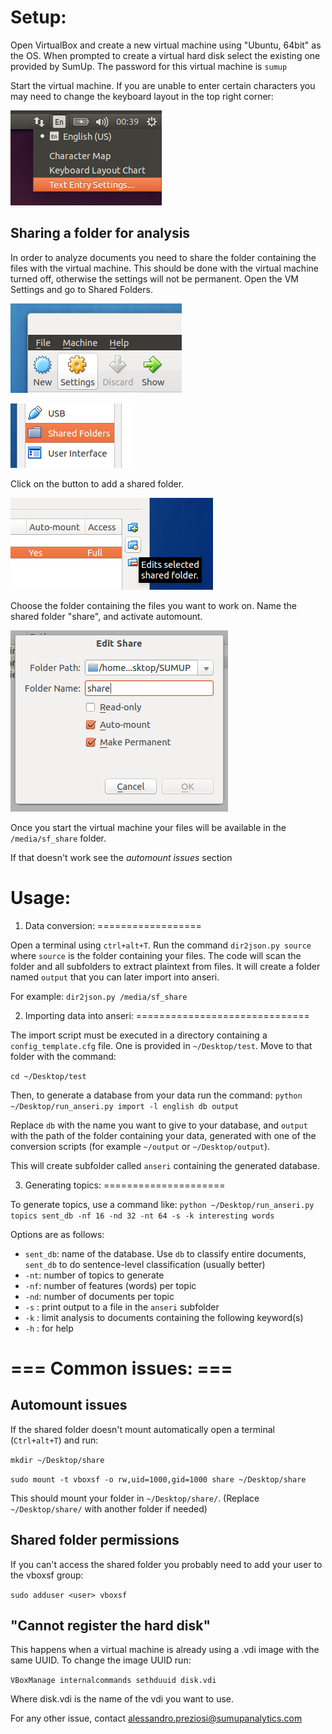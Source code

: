 Setup:
======

Open VirtualBox and create a new virtual machine using "Ubuntu, 64bit" as the OS. When prompted to create a virtual hard disk select the existing one provided by SumUp.
The password for this virtual machine is `sumup`

Start the virtual machine. If you are unable to enter certain characters you may need to change the keyboard layout in the top right corner:

![Layout](img/layout.png)

Sharing a folder for analysis
-----------------------------

In order to analyze documents you need to share the folder containing the files with the virtual machine.
This should be done with the virtual machine turned off, otherwise the settings will not be permanent. Open the VM Settings and go to Shared Folders.

![Step 1](img/step1.png)

![Step 2](img/step2.png)

Click on the button to add a shared folder.

![Step 3](img/step3.png)
 
Choose the folder containing the files you want to work on. Name the shared folder "share", and activate automount.

![Step 4](img/step4.png)

Once you start the virtual machine your files will be available in the `/media/sf_share` folder.

If that doesn't work see the _automount issues_ section


Usage:
======

1) Data conversion:
==================

Open a terminal using `ctrl+alt+T`. Run the command `dir2json.py source` where `source` is the folder containing your files. The code will scan the folder and all subfolders to extract plaintext from files. It will create a folder named `output` that you can later import into anseri.

For example: `dir2json.py /media/sf_share`

2) Importing data into anseri:
==============================

The import script must be executed in a directory containing a `config_template.cfg` file. One is provided in `~/Desktop/test`. Move to that folder with the command:

`cd ~/Desktop/test`

Then, to generate a database from your data run the command: `python ~/Desktop/run_anseri.py import -l english db output` 

Replace `db` with the name you want to give to your database, and `output` with the path of the folder containing your data, generated with one of the conversion scripts (for example `~/output` or `~/Desktop/output`).

This will create subfolder called `anseri` containing the generated database.

3) Generating topics:
=====================

To generate topics, use a command like: `python ~/Desktop/run_anseri.py topics sent_db -nf 16 -nd 32 -nt 64 -s -k interesting words`

Options are as follows:

- `sent_db`: name of the database. Use `db` to classify entire documents, `sent_db` to do sentence-level classification (usually better)
- `-nt`: number of topics to generate
- `-nf`: number of features (words) per topic
- `-nd`: number of documents per topic
- `-s` : print output to a file in the `anseri` subfolder
- `-k` : limit analysis to documents containing the following keyword(s)
- `-h` : for help


=== Common issues: ===
======================

Automount issues
----------------

If the shared folder doesn't mount automatically open a terminal (`Ctrl+alt+T`) and run:

`mkdir ~/Desktop/share`

`sudo mount -t vboxsf -o rw,uid=1000,gid=1000 share ~/Desktop/share`

This should mount your folder in `~/Desktop/share/`. (Replace `~/Desktop/share/` with another folder if needed)

Shared folder permissions
-------------------------

If you can't access the shared folder you probably need to add your user to the vboxsf group:

`sudo adduser <user> vboxsf`


"Cannot register the hard disk"
-------------------------------

This happens when a virtual machine is already using a .vdi image with the same UUID. To change the image UUID run:

`VBoxManage internalcommands sethduuid disk.vdi`

Where disk.vdi is the name of the vdi you want to use.

For any other issue, contact alessandro.preziosi@sumupanalytics.com
